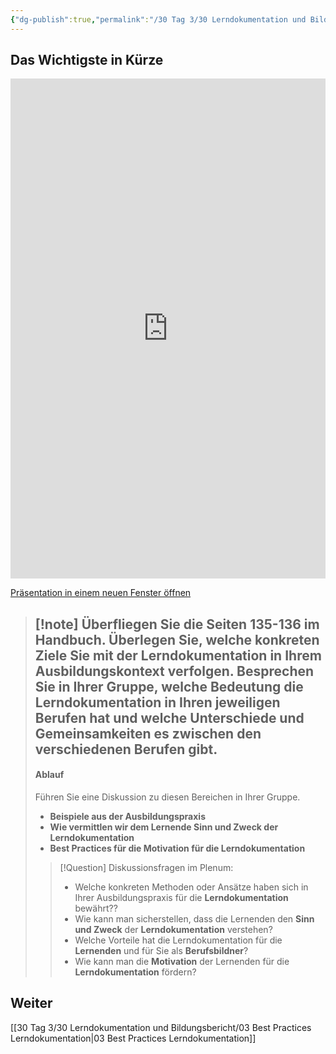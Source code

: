 ```yaml
---
{"dg-publish":true,"permalink":"/30 Tag 3/30 Lerndokumentation und Bildungsbericht/02 Die Lerndokumentation/"}
---
```


## Das Wichtigste in Kürze
<iframe src="https://aburossi.github.io/prezi/BBK/lerndokumentation/#/" style="border:0px #ffffff none;" name="myiFrame" scrolling="no" frameborder="1" marginheight="0px" marginwidth="0px" height="800px" width="100%" allowfullscreen></iframe>

[Präsentation in einem neuen Fenster öffnen](https://aburossi.github.io/prezi/BBK/lerndokumentation/)

>[!note] Überfliegen Sie die **Seiten 135-136 im Handbuch**. Überlegen Sie, welche **konkreten Ziele** Sie mit der Lerndokumentation in Ihrem Ausbildungskontext verfolgen.
>**Besprechen Sie in Ihrer Gruppe, welche Bedeutung die Lerndokumentation in Ihren jeweiligen Berufen hat und welche Unterschiede und Gemeinsamkeiten es zwischen den verschiedenen Berufen gibt.**
>---
>#### Ablauf
>Führen Sie eine Diskussion zu diesen Bereichen in Ihrer Gruppe. 
>- **Beispiele aus der Ausbildungspraxis**
>- **Wie vermittlen wir dem Lernende Sinn und Zweck der Lerndokumentation**
>- **Best Practices für die Motivation für die Lerndokumentation**
>
>>[!Question] Diskussionsfragen im Plenum:
>>- Welche konkreten Methoden oder Ansätze haben sich in Ihrer Ausbildungspraxis für die **Lerndokumentation** bewährt??
>>- Wie kann man sicherstellen, dass die Lernenden den **Sinn und Zweck** der **Lerndokumentation** verstehen?
>>- Welche Vorteile hat die Lerndokumentation für die **Lernenden** und für Sie als **Berufsbildner**?
>>- Wie kann man die **Motivation** der Lernenden für die **Lerndokumentation** fördern?

## Weiter
[[30 Tag 3/30 Lerndokumentation und Bildungsbericht/03 Best Practices Lerndokumentation\|03 Best Practices Lerndokumentation]]